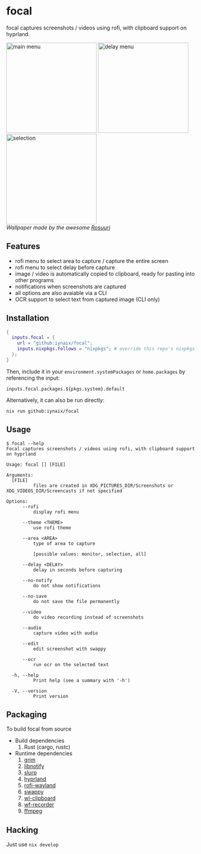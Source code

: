 # focal

focal captures screenshots / videos using rofi, with clipboard support on hyprland.

<img src="https://i.imgur.com/zsylLiC.png" alt="main menu" height="240" />
<img src="https://i.imgur.com/AipxMmf.png" alt="delay menu" height="240" />
<img src="https://i.imgur.com/aVMtOIe.png" alt="selection" height="240" />
<br/>
<em>Wallpaper made by the awesome <a href="https://www.pixiv.net/en/users/2993192">Rosuuri</a></em>

## Features

- rofi menu to select area to capture / capture the entire screen
- rofi menu to select delay before capture
- image / video is automatically copied to clipboard, ready for pasting into other programs
- notifications when screenshots are captured
- all options are also avaiable via a CLI
- OCR support to select text from captured image (CLI only)

## Installation

```nix
{
  inputs.focal = {
    url = "github:iynaix/focal";
    inputs.nixpkgs.follows = "nixpkgs"; # override this repo's nixpkgs snapshot
  };
}
```

Then, include it in your `environment.systemPackages` or `home.packages` by referencing the input:
```
inputs.focal.packages.${pkgs.system}.default
```

Alternatively, it can also be run directly:

```
nix run github:iynaix/focal
```

## Usage

```console
$ focal --help
Focal captures screenshots / videos using rofi, with clipboard support on hyprland

Usage: focal [] [FILE]

Arguments:
  [FILE]
          files are created in XDG_PICTURES_DIR/Screenshots or XDG_VIDEOS_DIR/Screencasts if not specified

Options:
      --rofi
          display rofi menu

      --theme <THEME>
          use rofi theme

      --area <AREA>
          type of area to capture

          [possible values: monitor, selection, all]

      --delay <DELAY>
          delay in seconds before capturing

      --no-notify
          do not show notifications

      --no-save
          do not save the file permanently

      --video
          do video recording instead of screenshots

      --audio
          capture video with audio

      --edit
          edit screenshot with swappy

      --ocr
          run ocr on the selected text

  -h, --help
          Print help (see a summary with '-h')

  -V, --version
          Print version
```

## Packaging

To build focal from source

- Build dependencies
    1. Rust (cargo, rustc)
- Runtime dependencies
    1. [grim](https://sr.ht/~emersion/grim/)
    2. [libnotify](https://gitlab.gnome.org/GNOME/libnotify)
    3. [slurp](https://github.com/emersion/slurp)
    4. [hyprland](https://github.com/hyprwm/Hyprland)
    5. [rofi-wayland](https://github.com/lbonn/rofi)
    6. [swappy](https://github.com/jtheoof/swappy)
    7. [wl-clipboard](https://github.com/bugaevc/wl-clipboard)
    8. [wf-recorder](https://github.com/ammen99/wf-recorder)
    9. [ffmpeg](https://www.ffmpeg.org/)

## Hacking

Just use `nix develop`